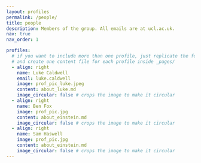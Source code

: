 ```yaml
---
layout: profiles
permalink: /people/
title: people
description: Members of the group. All emails are at ucl.ac.uk.
nav: true
nav_order: 1

profiles:
  # if you want to include more than one profile, just replicate the following block
  # and create one content file for each profile inside _pages/
  - align: right
    name: Luke Caldwell
    email: luke.caldwell
    image: prof_pic_luke.jpeg
    content: about_luke.md
    image_circular: false # crops the image to make it circular
  - align: right
    name: Ben Fox
    image: prof_pic.jpg
    content: about_einstein.md
    image_circular: false # crops the image to make it circular
  - align: right
    name: Sam Haswell
    image: prof_pic.jpg
    content: about_einstein.md
    image_circular: false # crops the image to make it circular
---
```

